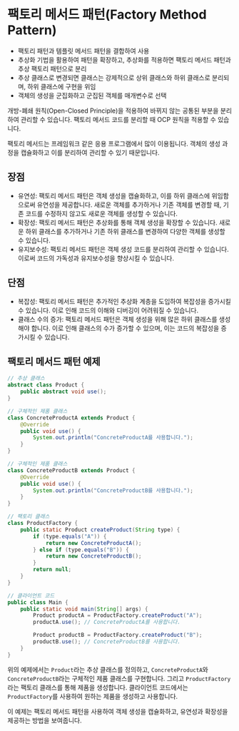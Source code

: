 # 팩토리 메서드 패턴(Factory Method Pattern)

- 팩토리 패턴과 템플릿 메서드 패턴을 결합하여 사용 
- 추상화 기법을 활용하여 패턴을 확장하고, 추상화를 적용하면 팩토리 메서드 패턴과 추상 팩토리 패턴으로 분리
- 추상 클래스로 변경되면 클래스는 강제적으로 상위 클래스와 하위 클래스로 분리되며, 하위 클래스에 구현을 위임
- 객체의 생성을 군집화하고 군집된 객체를 매개변수로 선택

개방-폐쇄 원칙(Open-Closed Principle)을 적용하여 바뀌지 않는 공통된 부분을 분리하여 관리할 수 있습니다. 팩토리 메서드 코드를 분리할 때 OCP 원칙을 적용할 수 있습니다.

팩토리 메서드는 프레임워크 같은 응용 프로그램에서 많이 이용됩니다. 객체의 생성 과정을 캡슐화하고 이를 분리하여 관리할 수 있기 때문입니다.

## 장점
- 유연성: 팩토리 메서드 패턴은 객체 생성을 캡슐화하고, 이를 하위 클래스에 위임함으로써 유연성을 제공합니다. 새로운 객체를 추가하거나 기존 객체를 변경할 때, 기존 코드를 수정하지 않고도 새로운 객체를 생성할 수 있습니다.
- 확장성: 팩토리 메서드 패턴은 추상화를 통해 객체 생성을 확장할 수 있습니다. 새로운 하위 클래스를 추가하거나 기존 하위 클래스를 변경하여 다양한 객체를 생성할 수 있습니다.
- 유지보수성: 팩토리 메서드 패턴은 객체 생성 코드를 분리하여 관리할 수 있습니다. 이로써 코드의 가독성과 유지보수성을 향상시킬 수 있습니다.

## 단점
- 복잡성: 팩토리 메서드 패턴은 추가적인 추상화 계층을 도입하여 복잡성을 증가시킬 수 있습니다. 이로 인해 코드의 이해와 디버깅이 어려워질 수 있습니다.
- 클래스 수의 증가: 팩토리 메서드 패턴은 객체 생성을 위해 많은 하위 클래스를 생성해야 합니다. 이로 인해 클래스의 수가 증가할 수 있으며, 이는 코드의 복잡성을 증가시킬 수 있습니다.

## 팩토리 메서드 패턴 예제
```java
// 추상 클래스
abstract class Product {
    public abstract void use();
}

// 구체적인 제품 클래스
class ConcreteProductA extends Product {
    @Override
    public void use() {
        System.out.println("ConcreteProductA를 사용합니다.");
    }
}

// 구체적인 제품 클래스
class ConcreteProductB extends Product {
    @Override
    public void use() {
        System.out.println("ConcreteProductB를 사용합니다.");
    }
}

// 팩토리 클래스
class ProductFactory {
    public static Product createProduct(String type) {
        if (type.equals("A")) {
            return new ConcreteProductA();
        } else if (type.equals("B")) {
            return new ConcreteProductB();
        }
        return null;
    }
}

// 클라이언트 코드
public class Main {
    public static void main(String[] args) {
        Product productA = ProductFactory.createProduct("A");
        productA.use(); // ConcreteProductA를 사용합니다.

        Product productB = ProductFactory.createProduct("B");
        productB.use(); // ConcreteProductB를 사용합니다.
    }
}
```

위의 예제에서는 `Product`라는 추상 클래스를 정의하고, `ConcreteProductA`와 `ConcreteProductB`라는 구체적인 제품 클래스를 구현합니다. 그리고 `ProductFactory`라는 팩토리 클래스를 통해 제품을 생성합니다. 클라이언트 코드에서는 `ProductFactory`를 사용하여 원하는 제품을 생성하고 사용합니다.

이 예제는 팩토리 메서드 패턴을 사용하여 객체 생성을 캡슐화하고, 유연성과 확장성을 제공하는 방법을 보여줍니다.



